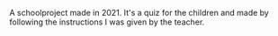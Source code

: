 A schoolproject made in 2021. It's a quiz for the children and made by following the instructions I was given by the teacher.
